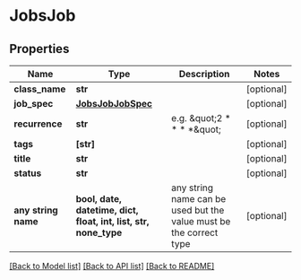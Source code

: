 # JobsJob


## Properties
Name | Type | Description | Notes
------------ | ------------- | ------------- | -------------
**class_name** | **str** |  | [optional] 
**job_spec** | [**JobsJobJobSpec**](JobsJobJobSpec.md) |  | [optional] 
**recurrence** | **str** | e.g. \&quot;2 * * * *\&quot; | [optional] 
**tags** | **[str]** |  | [optional] 
**title** | **str** |  | [optional] 
**status** | **str** |  | [optional] 
**any string name** | **bool, date, datetime, dict, float, int, list, str, none_type** | any string name can be used but the value must be the correct type | [optional]

[[Back to Model list]](../README.md#documentation-for-models) [[Back to API list]](../README.md#documentation-for-api-endpoints) [[Back to README]](../README.md)


